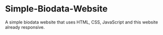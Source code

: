 # Simple-Biodata-Website
A simple biodata website that uses HTML, CSS, JavaScript and this website already responsive.
